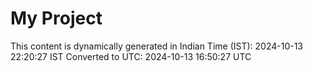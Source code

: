 # My Project

This content is dynamically generated in Indian Time (IST): 2024-10-13 22:20:27 IST
Converted to UTC: 2024-10-13 16:50:27 UTC
